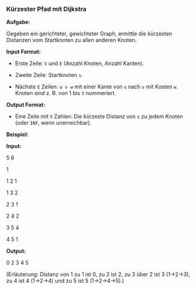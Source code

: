 ### **Kürzester Pfad mit Dijkstra**  

**Aufgabe:**  

Gegeben ein gerichteter, gewichteter Graph, ermittle die kürzesten Distanzen vom Startknoten zu allen anderen Knoten.

**Input Format:**  

- Erste Zeile: `V` und `E` (Anzahl Knoten, Anzahl Kanten).

- Zweite Zeile: Startknoten `s`.  

- Nächste `E` Zeilen: `u v w` mit einer Kante von `u` nach `v` mit Kosten `w`. Knoten sind z. B. von 1 bis `V` nummeriert.

**Output Format:**  

- Eine Zeile mit `V` Zahlen: Die kürzeste Distanz von `s` zu jedem Knoten (oder `INF`, wenn unerreichbar).

**Beispiel:**  

**Input:**  

5 6  

1  

1 2 1  

1 3 2  

2 3 1  

2 4 2  

3 5 4  

4 5 1  

**Output:**  

0 2 3 4 5  

(Erläuterung: Distanz von 1 zu 1 ist 0, zu 2 ist 2, zu 3 über 2 ist 3 (1->2->3), zu 4 ist 4 (1->2->4) und zu 5 ist 5 (1->2->4->5).)  